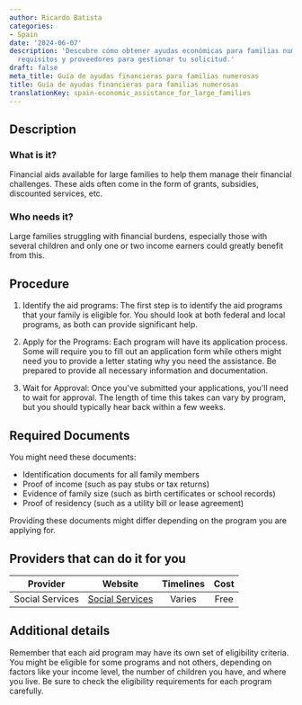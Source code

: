```yaml
---
author: Ricardo Batista
categories:
- Spain
date: '2024-06-07'
description: 'Descubre cómo obtener ayudas económicas para familias numerosas: programas,
  requisitos y proveedores para gestionar tu solicitud.'
draft: false
meta_title: Guía de ayudas financieras para familias numerosas
title: Guía de ayudas financieras para familias numerosas
translationKey: spain-economic_assistance_for_large_families
---
```



## Description
### What is it?
Financial aids available for large families to help them manage their financial challenges. These aids often come in the form of grants, subsidies, discounted services, etc.

### Who needs it?
Large families struggling with financial burdens, especially those with several children and only one or two income earners could greatly benefit from this.

## Procedure

1. Identify the aid programs: The first step is to identify the aid programs that your family is eligible for. You should look at both federal and local programs, as both can provide significant help.

2. Apply for the Programs: Each program will have its application process. Some will require you to fill out an application form while others might need you to provide a letter stating why you need the assistance. Be prepared to provide all necessary information and documentation. 

3. Wait for Approval: Once you've submitted your applications, you'll need to wait for approval. The length of time this takes can vary by program, but you should typically hear back within a few weeks.

## Required Documents
You might need these documents:

- Identification documents for all family members
- Proof of income (such as pay stubs or tax returns)
- Evidence of family size (such as birth certificates or school records)
- Proof of residency (such as a utility bill or lease agreement)

Providing these documents might differ depending on the program you are applying for. 

## Providers that can do it for you

| Provider        |     Website         |     Timelines    |       Cost      |
| --------------- | ----------------- | :-------------: | :-------------: |
| Social Services |  [Social Services](https://www.msssi.gob.es) | Varies | Free |
    
## Additional details
Remember that each aid program may have its own set of eligibility criteria. You might be eligible for some programs and not others, depending on factors like your income level, the number of children you have, and where you live. Be sure to check the eligibility requirements for each program carefully.
